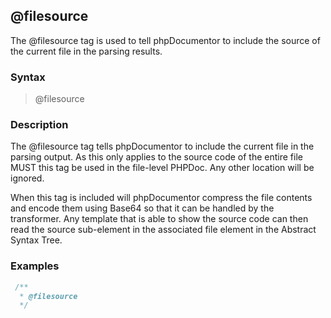 ## @filesource

The @filesource tag is used to tell phpDocumentor to include the source of the current file in the parsing results.

### Syntax

> @filesource 

### Description

The @filesource tag tells phpDocumentor to include the current file in the parsing output. As this only applies to the source code of the entire file MUST this tag be used in the file-level PHPDoc. Any other location will be ignored.

When this tag is included will phpDocumentor compress the file contents and encode them using Base64 so that it can be handled by the transformer. Any template that is able to show the source code can then read the source sub-element in the associated file element in the Abstract Syntax Tree.

### Examples

```php
 /**
  * @filesource
  */
 ```
